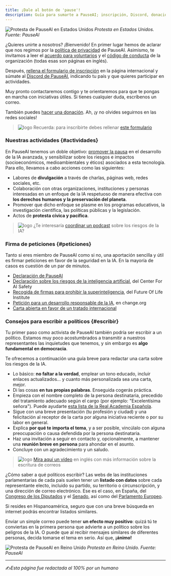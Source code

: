 ```yaml
---
title: ¡Dale al botón de 'pause'!
description: Guía para sumarte a PauseAI; inscripción, Discord, donaciones y actividades. Divulgación, protesta pacífica y consejos para escribir a representantes.
---
```


![Protesta de PauseAI en Estados Unidos](/es/protestausa.jpg)
_Protesta en Estados Unidos. Fuente: PauseAI_

¿Quieres unirte a nosotros? ¡Bienvenido! En primer lugar hemos de aclarar que nos regimos por la [política de privacidad](/privacidad) de PauseAI. Asimismo, te invitamos a leer el [acuerdo para voluntarios](/volunteer-agreement) y el [código de conducta](/protesters-code-of-conduct) de la organización (todas esas son páginas en inglés).

Después, [rellena el formulario de inscripción](https://pauseai.info/join) en la página internacional y súmate al [Discord de PauseAI](https://discord.gg/2XXWXvErfA), indicando tu país y que quieres participar en actividades.

Muy pronto contactaremos contigo y te orientaremos para que te pongas en marcha con iniciativas útiles. Si tienes cualquier duda, escríbenos un correo.

También puedes [hacer una donación](https://pauseai.info/donate). Ah, ¡y no olvides seguirnos en las redes sociales!

> ![logo](/web-spain/logo-redondo.svg) Recuerda: para inscribirte debes rellenar [este formulario](https://pauseai.info/join)

### Nuestras actividades {#actividades}

En PauseAI tenemos un doble objetivo: [promover la pausa](/pausa) en el desarrollo de la IA avanzada, y sensibilizar sobre los riesgos e impactos (socioeconómicos, medioambientales y éticos) asociados a esta tecnología. Para ello, llevamos a cabo acciones como las siguientes:

- Labores de **divulgación** a través de charlas, páginas web, redes sociales, etc.
- Colaboración con otras organizaciones, instituciones y personas interesadas en un enfoque de la IA respetuoso de manera efectiva con **los derechos humanos y la preservación del planeta**.
- Promover que dicho enfoque se plasme en los programas educativos, la investigación científica, las políticas públicas y la legislación.
- Actos de **protesta cívica y pacífica**.

> ![logo](/web-spain/logo-redondo.svg) ¿Te interesaría [coordinar un podcast](/debate#falta-info) sobre los riesgos de la IA?

### Firma de peticiones {#peticiones}

Tanto si eres miembro de PauseAI como si no, una aportación sencilla y útil es firmar peticiones en favor de la seguridad en la IA. En la mayoría de casos es cuestión de un par de minutos.

- [Declaración de PauseAI](https://pauseai.info/statement)
- [Declaración sobre los riesgos de la inteligencia artificial](https://aistatement.com), del Center For AI Safety
- [Recogida de firmas para prohibir la superinteligencia](https://superintelligence-statement.org), del Future Of Life Institute
- [Petición para un desarrollo responsable de la IA](https://www.change.org/p/artificial-intelligence-time-is-running-out-for-responsible-ai-development-2a2f1a13-b63a-4d8c-979b-b144bded2f48), en change.org
- [Carta abierta en favor de un tratado internacional](https://aitreaty.org/)

### Consejos para escribir a políticos {#escribir}

Tu primer paso como activista de PauseAI también podría ser escribir a un político. Estamos muy poco acostumbrados a transmitir a nuestros representantes las inquietudes que tenemos, y sin embargo es **algo fundamental en democracia**.

Te ofrecemos a continuación una guía breve para redactar una carta sobre los riesgos de la IA.

- Lo básico: **no faltar a la verdad**, emplear un tono educado, incluir enlaces actualizados... y cuanto más personalizada sea una carta, mejor.
- Di las cosas **en tus propias palabras**. Enseguida cogerás práctica.
- Empieza con el nombre completo de la persona destinataria, precedido del tratamiento adecuado según el cargo (por ejemplo: "Excelentísima señora"). Puede ayudarte [esta lista de la Real Academia Española](https://www.rae.es/libro-estilo-justicia/ap%C3%A9ndice-6-cargos-y-tratamientos).
- Sigue con una breve presentación (tu profesión y ciudad) y una felicitación al receptor de la carta por alguna iniciativa reciente o por su labor en general.
- Explica **por qué te importa el tema**, y a ser posible, vincúlalo con alguna preocupación o causa defendida por la persona destinataria.
- Haz una invitación a seguir en contacto y, opcionalmente, a mantener una **reunión breve en persona** para ahondar en el asunto.
- Concluye con un agradecimiento y un saludo.

> ![logo](/web-spain/logo-redondo.svg) [Mira aquí un vídeo](https://www.youtube.com/watch?v=Mjq4NFiKKd0) en inglés con más información sobre la escritura de correos

¿Cómo saber a qué políticos escribir? Las webs de las instituciones parlamentarias de cada país suelen tener un **listado con datos** sobre cada representante electo, incluido su partido, su territorio o circunscripción, y una dirección de correo electrónico. Ese es el caso, en España, del [Congreso de los Diputados](https://www.congreso.es/es/busqueda-de-diputados) y el [Senado](https://www.senado.es/web/composicionorganizacion/senadores/composicionsenado/senadoresenactivo/index.html), así como del [Parlamento Europeo](https://www.europarl.europa.eu/meps/es/search/advanced?countryCode=ES).

Si resides en Hispanoamérica, seguro que con una breve búsqueda en internet podrás encontrar listados similares.

Enviar un simple correo puede tener **un efecto muy positivo**: quizá tú te conviertas en la primera persona que advierte a un político sobre los peligros de la IA. O puede que al recibir mensajes similares de diferentes personas, decida tomarse el tema en serio. Así que, **¡ánimo!**

![Protesta de PauseAI en Reino Unido](/es/protestauk2.jpg)
_Protesta en Reino Unido. Fuente: PauseAI_

---

✍️*Esta página fue redactada al 100% por un humano*
